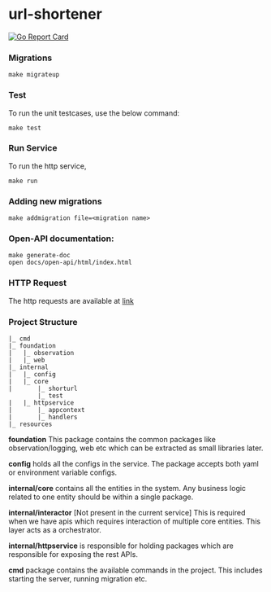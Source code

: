 # url-shortener

[![Go Report Card](https://goreportcard.com/badge/github.com/shinto-dev/url-shortener)](https://goreportcard.com/report/github.com/shinto-dev/url-shortener) 

### Migrations
```shell
make migrateup
```

### Test
To run the unit testcases, use the below command:
```shell
make test
```

### Run Service
To run the http service,
```shell
make run
```

### Adding new migrations
```shell
make addmigration file=<migration name>
```

### Open-API documentation: 
```shell
make generate-doc
open docs/open-api/html/index.html
```

### HTTP Request
The http requests are available at [link](./docs/requests)

### Project Structure
```
|_ cmd 
|_ foundation
|   |_ observation
|   |_ web
|_ internal
|   |_ config
|   |_ core
|       |_ shorturl
        |_ test
|   |_ httpservice
|       |_ appcontext
|       |_ handlers
|_ resources
```
**foundation** This package contains the common packages like observation/logging, web etc which can be extracted as small libraries later.

**config** holds all the configs in the service. The package accepts both yaml or environment variable configs.

**internal/core** contains all the entities in the system. Any business logic related to one entity should be within a single package.

**internal/interactor** [Not present in the current service] This is required when we have apis which requires interaction of multiple core entities. This layer acts as a orchestrator.

**internal/httpservice** is responsible for holding packages which are responsible for exposing the rest APIs.

**cmd** package contains the available commands in the project. This includes starting the server, running migration etc.
